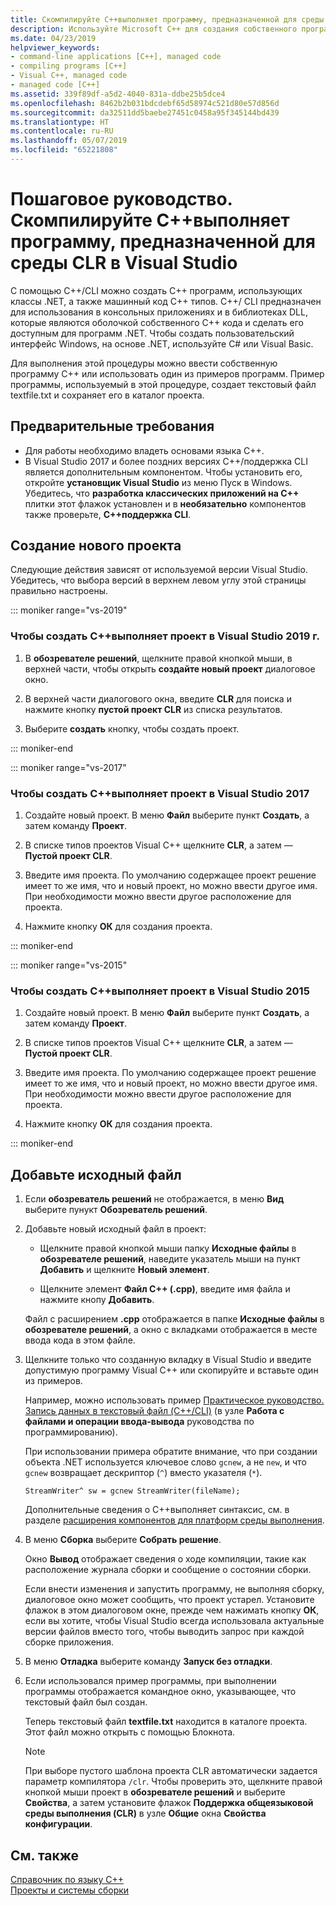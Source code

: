 ```yaml
---
title: Скомпилируйте C++выполняет программу, предназначенной для среды CLR
description: Используйте Microsoft C++ для создания собственного программ и библиотек, которые могут подключаться C++ кода и программ .NET.
ms.date: 04/23/2019
helpviewer_keywords:
- command-line applications [C++], managed code
- compiling programs [C++]
- Visual C++, managed code
- managed code [C++]
ms.assetid: 339f89df-a5d2-4040-831a-ddbe25b5dce4
ms.openlocfilehash: 8462b2b031bdcdebf65d58974c521d80e57d856d
ms.sourcegitcommit: da32511dd5baebe27451c0458a95f345144bd439
ms.translationtype: HT
ms.contentlocale: ru-RU
ms.lasthandoff: 05/07/2019
ms.locfileid: "65221808"
---
```

# <a name="walkthrough-compile-a-ccli-program-that-targets-the-clr-in-visual-studio"></a>Пошаговое руководство. Скомпилируйте C++выполняет программу, предназначенной для среды CLR в Visual Studio

С помощью C++/CLI можно создать C++ программ, использующих классы .NET, а также машинный код C++ типов. C++/ CLI предназначен для использования в консольных приложениях и в библиотеках DLL, которые являются оболочкой собственного C++ кода и сделать его доступным для программ .NET. Чтобы создать пользовательский интерфейс Windows, на основе .NET, используйте C# или Visual Basic. 

Для выполнения этой процедуры можно ввести собственную программу C++ или использовать один из примеров программ. Пример программы, используемый в этой процедуре, создает текстовый файл textfile.txt и сохраняет его в каталог проекта.

## <a name="prerequisites"></a>Предварительные требования

- Для работы необходимо владеть основами языка C++.
- В Visual Studio 2017 и более поздних версиях C++/поддержка CLI является дополнительным компонентом. Чтобы установить его, откройте **установщик Visual Studio** из меню Пуск в Windows. Убедитесь, что **разработка классических приложений на C++**  плитки этот флажок установлен и в **необязательно** компонентов также проверьте,  **C++поддержка CLI**.

## <a name="create-a-new-project"></a>Создание нового проекта

Следующие действия зависят от используемой версии Visual Studio. Убедитесь, что выбора версий в верхнем левом углу этой страницы правильно настроены.

::: moniker range="vs-2019"

### <a name="to-create-a-ccli-project-in-visual-studio-2019"></a>Чтобы создать C++выполняет проект в Visual Studio 2019 г.

1. В **обозревателе решений**, щелкните правой кнопкой мыши, в верхней части, чтобы открыть **создайте новый проект** диалоговое окно.

1. В верхней части диалогового окна, введите **CLR** для поиска и нажмите кнопку **пустой проект CLR** из списка результатов. 

1. Выберите **создать** кнопку, чтобы создать проект.

::: moniker-end

::: moniker range="vs-2017"

### <a name="to-create-a-ccli-project-in-visual-studio-2017"></a>Чтобы создать C++выполняет проект в Visual Studio 2017

1. Создайте новый проект. В меню **Файл** выберите пункт **Создать**, а затем команду **Проект**.

1. В списке типов проектов Visual C++ щелкните **CLR**, а затем — **Пустой проект CLR**.

1. Введите имя проекта. По умолчанию содержащее проект решение имеет то же имя, что и новый проект, но можно ввести другое имя. При необходимости можно ввести другое расположение для проекта.

1. Нажмите кнопку **ОК** для создания проекта.

::: moniker-end

::: moniker range="vs-2015"

### <a name="to-create-a-ccli-project-in-visual-studio-2015"></a>Чтобы создать C++выполняет проект в Visual Studio 2015

1. Создайте новый проект. В меню **Файл** выберите пункт **Создать**, а затем команду **Проект**.

1. В списке типов проектов Visual C++ щелкните **CLR**, а затем — **Пустой проект CLR**.

1. Введите имя проекта. По умолчанию содержащее проект решение имеет то же имя, что и новый проект, но можно ввести другое имя. При необходимости можно ввести другое расположение для проекта.

1. Нажмите кнопку **ОК** для создания проекта.

::: moniker-end

## <a name="add-a-source-file"></a>Добавьте исходный файл

1. Если **обозреватель решений** не отображается, в меню **Вид** выберите пунукт **Обозреватель решений**.

1. Добавьте новый исходный файл в проект:

   - Щелкните правой кнопкой мыши папку **Исходные файлы** в **обозревателе решений**, наведите указатель мыши на пункт **Добавить** и щелкните **Новый элемент**.

   - Щелкните элемент **Файл C++ (.cpp)**, введите имя файла и нажмите кнопу **Добавить**.

   Файл с расширением **.cpp** отображается в папке **Исходные файлы** в **обозревателе решений**, а окно с вкладками отображается в месте ввода кода в этом файле.

1. Щелкните только что созданную вкладку в Visual Studio и введите допустимую программу Visual C++ или скопируйте и вставьте один из примеров.

   Например, можно использовать пример [Практическое руководство. Запись данных в текстовый файл (C++/CLI)](how-to-write-a-text-file-cpp-cli.md) (в узле **Работа с файлами и операции ввода-вывода** руководства по программированию).

   При использовании примера обратите внимание, что при создании объекта .NET используется ключевое слово `gcnew`, а не `new`, и что `gcnew` возвращает дескриптор (`^`) вместо указателя (`*`).

   `StreamWriter^ sw = gcnew StreamWriter(fileName);`

   Дополнительные сведения о C++выполняет синтаксис, см. в разделе [расширения компонентов для платформ среды выполнения](../extensions/component-extensions-for-runtime-platforms.md).

1. В меню **Сборка** выберите **Собрать решение**.

   Окно **Вывод** отображает сведения о ходе компиляции, такие как расположение журнала сборки и сообщение о состоянии сборки.

   Если внести изменения и запустить программу, не выполняя сборку, диалоговое окно может сообщить, что проект устарел. Установите флажок в этом диалоговом окне, прежде чем нажимать кнопку **ОК**, если вы хотите, чтобы Visual Studio всегда использовала актуальные версии файлов вместо того, чтобы выводить запрос при каждой сборке приложения.

1. В меню **Отладка** выберите команду **Запуск без отладки**.

1. Если использовался пример программы, при выполнении программы отображается командное окно, указывающее, что текстовый файл был создан.

   Теперь текстовый файл **textfile.txt** находится в каталоге проекта. Этот файл можно открыть с помощью Блокнота.

   > [!NOTE]
   > При выборе пустого шаблона проекта CLR автоматически задается параметр компилятора `/clr`. Чтобы проверить это, щелкните правой кнопкой мыши проект в **обозревателе решений** и выберите **Свойства**, а затем установите флажок **Поддержка общеязыковой среды выполнения (CLR)** в узле  **Общие** окна **Свойства конфигурации**.

## <a name="see-also"></a>См. также

[Справочник по языку C++](../cpp/cpp-language-reference.md)<br/>
[Проекты и системы сборки](../build/projects-and-build-systems-cpp.md)<br/>
